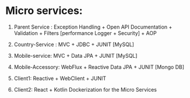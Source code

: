 # Micro services:
1. Parent Service : Exception Handling + Open API Documentation + Validation + Filters [performance Logger + Security] + AOP

2. Country-Service : MVC + JDBC + JUNIT [MySQL]
3. Mobile-service:   MVC + Data JPA + JUNIT [MySQL]
4. Mobile-Accessory: WebFlux + Reactive Data JPA + JUNIT [Mongo DB]
5. Client1: Reactive + WebClient +  JUNIT
6. Client2: React + Kotlin
Dockerization for the Micro Services
